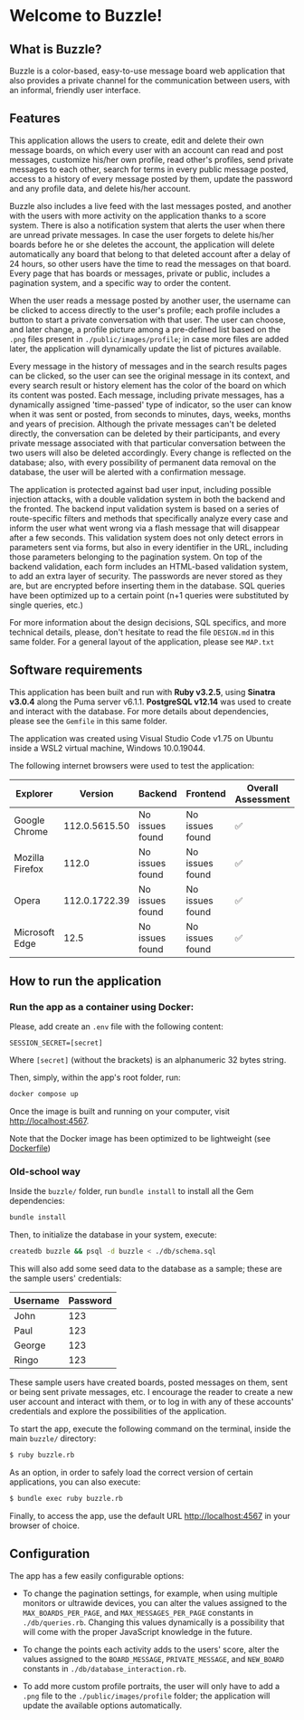 # Welcome to Buzzle!

## What is Buzzle?

Buzzle is a color-based, easy-to-use message board web application that also provides a private channel for the communication between users, with an informal, friendly user interface.

## Features

This application allows the users to create, edit and delete their own message boards, on which every user with an account can read and post messages, customize his/her own profile, read other's profiles, send private messages to each other, search for terms in every public message posted, access to a history of every message posted by them, update the password and any profile data, and delete his/her account. 

Buzzle also includes a live feed with the last messages posted, and another with the users with more activity on the application thanks to a score system. There is also a notification system that alerts the user when there are unread private messages. In case the user forgets to delete his/her boards before he or she deletes the account, the application will delete automatically any board that belong to that deleted account after a delay of 24 hours, so other users have the time to read the messages on that board. Every page that has boards or messages, private or public, includes a pagination system, and a specific way to order the content.

When the user reads a message posted by another user, the username can be clicked to access directly to the user's profile; each profile includes a button to start a private conversation with that user. The user can choose, and later change, a profile picture among a pre-defined list based on the `.png` files present in `./public/images/profile`; in case more files are added later, the application will dynamically update the list of pictures available. 

Every message in the history of messages and in the search results pages can be clicked, so the user can see the original message in its context, and every search result or history element has the color of the board on which its content was posted. Each message, including private messages, has a dynamically assigned 'time-passed' type of indicator, so the user can know when it was sent or posted, from seconds to minutes, days, weeks, months and years of precision. Although the private messages can't be deleted directly, the conversation can be deleted by their participants, and every private message associated with that particular conversation between the two users will also be deleted accordingly. Every change is reflected on the database; also, with every possibility of permanent data removal on the database, the user will be alerted with a confirmation message.

The application is protected against bad user input, including possible injection attacks, with a double validation system in both the backend and the fronted. The backend input validation system is based on a series of route-specific filters and methods that specifically analyze every case and inform the user what went wrong via a flash message that will disappear after a few seconds. This validation system does not only detect errors in parameters sent via forms, but also in every identifier in the URL, including those parameters belonging to the pagination system. On top of the backend validation, each form includes an HTML-based validation system, to add an extra layer of security. The passwords are never stored as they are, but are encrypted before inserting them in the database. SQL queries have been optimized up to a certain point (n+1 queries were substituted by single queries, etc.)

For more information about the design decisions, SQL specifics, and more technical details, please, don't hesitate to read the file `DESIGN.md` in this same folder. For a general layout of the application, please see `MAP.txt`

## Software requirements

This application has been built and run with **Ruby v3.2.5**, using **Sinatra v3.0.4** along the Puma server v6.1.1. **PostgreSQL v12.14** was used to create and interact with the database. For more details about dependencies, please see the `Gemfile` in this same folder.

The application was created using Visual Studio Code v1.75 on Ubuntu inside a WSL2 virtual machine, Windows 10.0.19044.

The following internet browsers were used to test the application:

| **Explorer**        | **Version**       | **Backend**         | **Frontend**        | **Overall Assessment** |
|-----------------|---------------|-----------------|-----------------|--------------------|
| Google Chrome   | 112.0.5615.50 | No issues found | No issues found |     ✅  |
| Mozilla Firefox | 112.0         | No issues found | No issues found |     ✅  |
| Opera           | 112.0.1722.39 | No issues found | No issues found |     ✅  |
| Microsoft Edge  | 12.5          | No issues found | No issues found |     ✅  |

## How to run the application

### Run the app as a container using Docker:

Please, add create an `.env` file with the following content:

```env
SESSION_SECRET=[secret]
```

Where `[secret]` (without the brackets) is an alphanumeric 32 bytes string.

Then, simply, within the app's root folder, run:

```sh
docker compose up
```

Once the image is built and running on your computer, visit <http://localhost:4567>. 

Note that the Docker image has been optimized to be lightweight (see [Dockerfile](./Dockerfile))

### Old-school way

Inside the `buzzle/` folder, run `bundle install` to install all the Gem dependencies:

```bash
bundle install
```

Then, to initialize the database in your system, execute:

```bash
createdb buzzle && psql -d buzzle < ./db/schema.sql
```

This will also add some seed data to the database as a sample; these are the sample users' credentials:

| Username | Password |
|----------|----------|
| John     | 123      |
| Paul     | 123      |
| George   | 123      |
| Ringo    | 123      |

These sample users have created boards, posted messages on them, sent or being sent private messages, etc.
I encourage the reader to create a new user account and interact with them, or to log in with any of these accounts' credentials and explore the possibilities of the application.

To start the app, execute the following command on the terminal, inside the main `buzzle/` directory:

```bash
$ ruby buzzle.rb
```

As an option, in order to safely load the correct version of certain applications, you can also execute:

```bash
$ bundle exec ruby buzzle.rb
```

Finally, to access the app, use the default URL <http://localhost:4567> in your browser of choice.


## Configuration

The app has a few easily configurable options:

- To change the pagination settings, for example, when using multiple monitors or ultrawide devices, you can alter the values assigned to the `MAX_BOARDS_PER_PAGE`, and `MAX_MESSAGES_PER_PAGE` constants in `./db/queries.rb`. Changing this values dynamically is a possibility that will come with the proper JavaScript knowledge in the future.

- To change the points each activity adds to the users' score, alter the values assigned to the `BOARD_MESSAGE`, `PRIVATE_MESSAGE`, and `NEW_BOARD` constants in `./db/database_interaction.rb`.

- To add more custom profile portraits, the user will only have to add a `.png` file to the `./public/images/profile` folder; the application will update the available options automatically.









